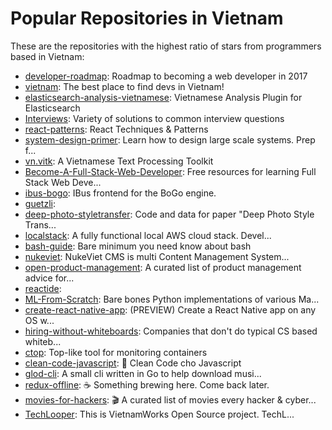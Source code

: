 # Popular Repositories in Vietnam

These are the repositories with the highest ratio of stars from programmers based in Vietnam:

- [developer-roadmap](https://github.com/kamranahmedse/developer-roadmap): Roadmap to becoming a web developer in 2017
- [vietnam](https://github.com/awesome-jobs/vietnam): The best place to find devs in Vietnam!
- [elasticsearch-analysis-vietnamese](https://github.com/duydo/elasticsearch-analysis-vietnamese):  Vietnamese Analysis Plugin for Elasticsearch
- [Interviews](https://github.com/kdn251/Interviews): Variety of solutions to common interview questions
- [react-patterns](https://github.com/vasanthk/react-patterns): React Techniques & Patterns 
- [system-design-primer](https://github.com/donnemartin/system-design-primer): Learn how to design large scale systems. Prep f...
- [vn.vitk](https://github.com/phuonglh/vn.vitk): A Vietnamese Text Processing Toolkit
- [Become-A-Full-Stack-Web-Developer](https://github.com/bmorelli25/Become-A-Full-Stack-Web-Developer): Free resources for learning Full Stack Web Deve...
- [ibus-bogo](https://github.com/BoGoEngine/ibus-bogo): IBus frontend for the BoGo engine.
- [guetzli](https://github.com/google/guetzli): 
- [deep-photo-styletransfer](https://github.com/luanfujun/deep-photo-styletransfer): Code and data for paper "Deep Photo Style Trans...
- [localstack](https://github.com/atlassian/localstack): A fully functional local AWS cloud stack. Devel...
- [bash-guide](https://github.com/Idnan/bash-guide): Bare minimum you need know about bash
- [nukeviet](https://github.com/nukeviet/nukeviet): NukeViet CMS is multi Content Management System...
- [open-product-management](https://github.com/tron1991/open-product-management): A curated list of product management advice for...
- [reactide](https://github.com/reactide/reactide): 
- [ML-From-Scratch](https://github.com/eriklindernoren/ML-From-Scratch): Bare bones Python implementations of various Ma...
- [create-react-native-app](https://github.com/react-community/create-react-native-app): (PREVIEW) Create a React Native app on any OS w...
- [hiring-without-whiteboards](https://github.com/poteto/hiring-without-whiteboards): Companies that don't do typical CS based whiteb...
- [ctop](https://github.com/bcicen/ctop): Top-like tool for monitoring containers
- [clean-code-javascript](https://github.com/hienvd/clean-code-javascript): :bathtub: Clean Code cho Javascript
- [glod-cli](https://github.com/dwarvesf/glod-cli): A small cli written in Go to help download musi...
- [redux-offline](https://github.com/jevakallio/redux-offline): :coffee: Something brewing here. Come back later.
- [movies-for-hackers](https://github.com/k4m4/movies-for-hackers): 🎬 A curated list of movies every hacker & cyber...
- [TechLooper](https://github.com/chrisshayan/TechLooper): This is VietnamWorks Open Source project. TechL...
